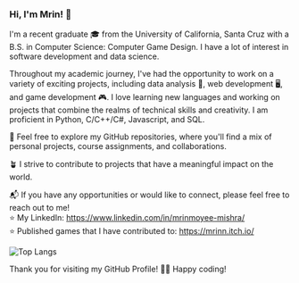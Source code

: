 ### Hi, I'm Mrin! 👋

I'm a recent graduate 🎓 from the University of California, Santa Cruz with a B.S. in Computer Science: Computer Game Design. I have a lot of interest in software development and data science.

Throughout my academic journey, I've had the opportunity to work on a variety of exciting projects, including data analysis 🔢, web development 🖥, and game development 🎮.  I love learning new languages and working on projects that combine the realms of technical skills and creativity. I am proficient in Python, C/C++/C#, Javascript, and SQL. 

🌟 Feel free to explore my GitHub repositories, where you'll find a mix of personal projects, course assignments, and collaborations. 

🪴 I strive to contribute to projects that have a meaningful impact on the world. 

📬 If you have any opportunities or would like to connect, please feel free to reach out to me! <br />
  ⭐ My LinkedIn: https://www.linkedin.com/in/mrinmoyee-mishra/ <br />
  ⭐ Published games that I have contributed to: https://mrinn.itch.io/ <br />

  ![Top Langs](https://github-readme-stats.vercel.app/api/top-langs/?username=mrin-techa&layout=compact)

Thank you for visiting my GitHub Profile! 🧑‍💻 Happy coding! 
<!--
**mrin-tech/mrin-tech** is a ✨ _special_ ✨ repository because its `README.md` (this file) appears on your GitHub profile.

Here are some ideas to get you started:

- 🔭 I’m currently working on ...
- 🌱 I’m currently learning ...
- 👯 I’m looking to collaborate on ...
- 🤔 I’m looking for help with ...
- 💬 Ask me about ...
- 📫 How to reach me: ...
- 😄 Pronouns: ...
- ⚡ Fun fact: ...
-->
